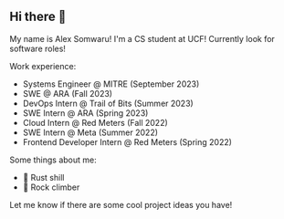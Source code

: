 ## Hi there 👋

My name is Alex Somwaru! I'm a CS student at UCF! Currently look for software roles!

Work experience:
- Systems Engineer @ MITRE (September 2023)
- SWE @ ARA (Fall 2023)
- DevOps Intern @ Trail of Bits (Summer 2023)
- SWE Intern @ ARA (Spring 2023)
- Cloud Intern @ Red Meters (Fall 2022)
- SWE Intern @ Meta (Summer 2022)
- Frontend Developer Intern @ Red Meters (Spring 2022)

Some things about me:
- 🦀 Rust shill
- 🧗 Rock climber

Let me know if there are some cool project ideas you have!

<!--
**asomwaru/asomwaru** is a ✨ _special_ ✨ repository because its `README.md` (this file) appears on your GitHub profile.

Here are some ideas to get you started:

- 🔭 I’m currently working on ...
- 🌱 I’m currently learning ...
- 👯 I’m looking to collaborate on ...
- 🤔 I’m looking for help with ...
- 💬 Ask me about ...
- 📫 How to reach me: ...
- 😄 Pronouns: ...
- ⚡ Fun fact: ...
-->
